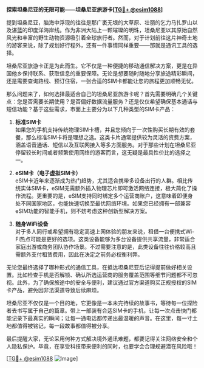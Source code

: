 **探索坦桑尼亚的无限可能——坦桑尼亚旅游卡[[TG💪+ @esim1088](https://t.me/s/esim1088)]**

提到坦桑尼亚，脑海中浮现的往往是那广袤无垠的大草原、壮丽的乞力马扎罗山以及湛蓝的印度洋海岸线。作为非洲大陆上一颗璀璨的明珠，坦桑尼亚以其原始自然风光和丰富的野生动物资源吸引着全球旅行者。然而，对于计划前往这片神奇土地的游客来说，除了规划好行程外，还有一件事情同样重要——那就是通讯工具的选择。

坦桑尼亚旅游卡正是为此而生。它不仅是一种便捷的移动通信解决方案，更是在异国他乡保持联系、获取信息的重要保障。无论是想要随时随地分享旅途精彩瞬间，还是需要查询路线、预订住宿，一张合适的SIM卡都能让您的旅程更加顺畅无忧。

那么问题来了，如何选择最适合自己的坦桑尼亚旅游卡呢？首先需要明确几个关键点：您是否需要长期使用？是否偏好数据流量服务？还是仅仅希望确保基本通话与短信功能？基于这些需求，市面上主要分为以下几种类型的SIM卡产品：

1. **标准SIM卡**  
   如果您的手机支持传统物理SIM卡槽，并且您倾向于一次性购买长期有效的套餐，那么标准SIM卡将是理想之选。这类卡片通常提供较为灵活的资费方案，涵盖语音通话、短信以及互联网接入等多方面服务。对于那些计划在坦桑尼亚停留较长时间或者频繁使用网络的游客而言，这无疑是最具性价比的选择之一。

2. **eSIM卡（电子虚拟SIM卡）**  
   eSIM卡近年来逐渐成为热门趋势，尤其适合携带多设备出行的人群。相比传统实体SIM卡，eSIM无需额外插入物理芯片即可激活网络连接，极大简化了操作流程。更重要的是，eSIM支持同时绑定多个运营商账户，这意味着即便身处不同国家地区，也能快速切换至最优网络环境。如果您已经拥有一部兼容eSIM功能的智能手机，则不妨考虑这种创新型解决方案。

3. **随身WiFi设备**  
   对于多人同行或希望拥有稳定高速上网体验的朋友来说，租借一台便携式Wi-Fi热点可能是更好的选项。这类设备能够为多台设备提供共享流量，非常适合家庭出游或商务团队协作场景。不过需要注意的是，此类设备往往价格较高且需额外支付租赁费用，因此在决定之前务必权衡利弊。

无论您最终选择了哪种形式的通信工具，在抵达坦桑尼亚后记得提前做好相关设置。比如检查手机是否解锁、确认所选运营商的服务覆盖范围等细节问题都不可忽视。此外，为了确保旅途中的安全与便利，建议通过官方渠道购买正规授权的SIM卡产品，避免因非法渠道导致后续麻烦。

坦桑尼亚不仅仅是一个目的地，它更像是一本未完待续的故事书，等待每一位探险者去书写属于自己的篇章。带上一部装有合适SIM卡的手机，让每一次点击快门都能记录下最真实的瞬间；让每一通电话都传递出最温暖的声音。在这里，每一寸土地都值得被铭记，每一段故事都值得被分享。

最后提醒大家，无论采用何种方式解决境外通讯难题，都要记得关注网络安全和个人隐私保护。毕竟，在享受科技带来便利的同时，也要学会合理规避潜在风险哦！

[[TG💪+ @esim1088](https://t.me/s/esim1088) ![Image](https://i.postimg.cc/4NQfJmqS/Snipaste-2025-05-13-00-14-12.png)]